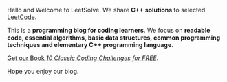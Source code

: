 Hello and Welcome to LeetSolve. We share **C++ solutions** to selected [LeetCode](https://leetcode.com/). 

This is a **programming blog for coding learners**. We focus on **readable code, essential algorithms, basic data structures, common programming techniques and elementary C++ programming language**.

[Get our Book *10 Classic Coding Challenges for FREE*](https://nhutnguyen.gumroad.com/l/10_classic).

Hope you enjoy our blog.
